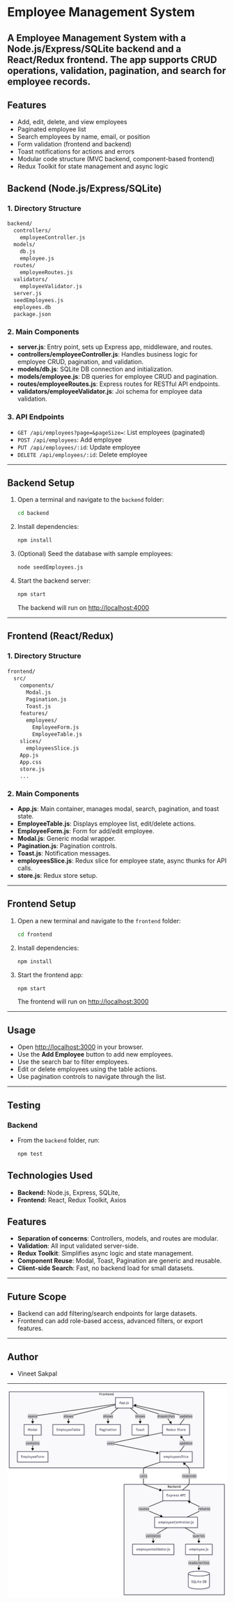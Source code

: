 
# Employee Management System

A Employee Management System with a Node.js/Express/SQLite backend and a React/Redux frontend. The app supports CRUD operations, validation, pagination, and search for employee records.
---

## Features
- Add, edit, delete, and view employees
- Paginated employee list
- Search employees by name, email, or position
- Form validation (frontend and backend)
- Toast notifications for actions and errors
- Modular code structure (MVC backend, component-based frontend)
- Redux Toolkit for state management and async logic

## Backend (Node.js/Express/SQLite)

### 1. Directory Structure
```
backend/
  controllers/
    employeeController.js
  models/
    db.js
    employee.js
  routes/
    employeeRoutes.js
  validators/
    employeeValidator.js
  server.js
  seedEmployees.js
  employees.db
  package.json
```

### 2. Main Components
- **server.js**: Entry point, sets up Express app, middleware, and routes.
- **controllers/employeeController.js**: Handles business logic for employee CRUD, pagination, and validation.
- **models/db.js**: SQLite DB connection and initialization.
- **models/employee.js**: DB queries for employee CRUD and pagination.
- **routes/employeeRoutes.js**: Express routes for RESTful API endpoints.
- **validators/employeeValidator.js**: Joi schema for employee data validation.

### 3. API Endpoints
- `GET /api/employees?page=&pageSize=`: List employees (paginated)
- `POST /api/employees`: Add employee
- `PUT /api/employees/:id`: Update employee
- `DELETE /api/employees/:id`: Delete employee

---

## Backend Setup
1. Open a terminal and navigate to the `backend` folder:
   ```sh
   cd backend
   ```
2. Install dependencies:
   ```sh
   npm install
   ```
3. (Optional) Seed the database with sample employees:
   ```sh
   node seedEmployees.js
   ```
4. Start the backend server:
   ```sh
   npm start
   ```
   The backend will run on [http://localhost:4000](http://localhost:4000)

---


## Frontend (React/Redux)

### 1. Directory Structure
```
frontend/
  src/
    components/
      Modal.js
      Pagination.js
      Toast.js
    features/
      employees/
        EmployeeForm.js
        EmployeeTable.js
    slices/
      employeesSlice.js
    App.js
    App.css
    store.js
    ...
```

### 2. Main Components
- **App.js**: Main container, manages modal, search, pagination, and toast state.
- **EmployeeTable.js**: Displays employee list, edit/delete actions.
- **EmployeeForm.js**: Form for add/edit employee.
- **Modal.js**: Generic modal wrapper.
- **Pagination.js**: Pagination controls.
- **Toast.js**: Notification messages.
- **employeesSlice.js**: Redux slice for employee state, async thunks for API calls.
- **store.js**: Redux store setup.


---

## Frontend Setup
1. Open a new terminal and navigate to the `frontend` folder:
   ```sh
   cd frontend
   ```
2. Install dependencies:
   ```sh
   npm install
   ```
3. Start the frontend app:
   ```sh
   npm start
   ```
   The frontend will run on [http://localhost:3000](http://localhost:3000)

---

## Usage
- Open [http://localhost:3000](http://localhost:3000) in your browser.
- Use the **Add Employee** button to add new employees.
- Use the search bar to filter employees.
- Edit or delete employees using the table actions.
- Use pagination controls to navigate through the list.

---

## Testing
### Backend
- From the `backend` folder, run:
  ```sh
  npm test
  ```


## Technologies Used
- **Backend:** Node.js, Express, SQLite, 
- **Frontend:** React, Redux Toolkit, Axios


## Features
- **Separation of concerns**: Controllers, models, and routes are modular.
- **Validation**: All input validated server-side.
- **Redux Toolkit**: Simplifies async logic and state management.
- **Component Reuse**: Modal, Toast, Pagination are generic and reusable.
- **Client-side Search**: Fast, no backend load for small datasets.

---

## Future Scope
- Backend can add filtering/search endpoints for large datasets.
- Frontend can add role-based access, advanced filters, or export features.

---

## Author
- Vineet Sakpal
---

![Employee Management System Logo](./HLD.png)

